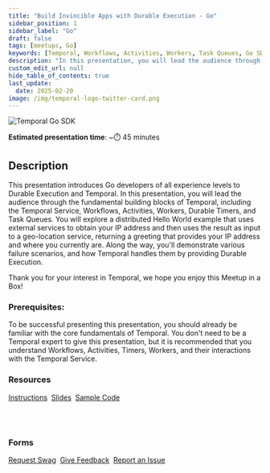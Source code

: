 ```yaml
---
title: "Build Invincible Apps with Durable Execution - Go"
sidebar_position: 1
sidebar_label: "Go"
draft: false
tags: [meetups, Go]
keywords: [Temporal, Workflows, Activities, Workers, Task Queues, Go SDK, external service, recovery, event history, Temporal Web UI]
description: "In this presentation, you will lead the audience through the fundamental building blocks of Temporal, including the Temporal Service, Workflows, Activities, Workers, Durable Timers, and Task Queues."
custom_edit_url: null
hide_table_of_contents: true
last_update:
  date: 2025-02-20
image: /img/temporal-logo-twitter-card.png
---
```


<img className="banner" src="/img/sdk_banners/banner_go.png" alt="Temporal Go SDK" />

**Estimated presentation time**: ~⏱️ 45 minutes


## Description

This presentation introduces Go developers of all experience levels to Durable Execution and Temporal.
In this presentation, you will lead the audience through the fundamental building blocks of Temporal, including the Temporal Service, Workflows, Activities, Workers, Durable Timers, and Task Queues.
You will explore a distributed Hello World example that uses external services to obtain your IP address and then uses the result as input to a geo-location service, returning a greeting that provides your IP address and where you currently are.
Along the way, you'll demonstrate various failure scenarios, and how Temporal handles them by providing Durable Execution.

Thank you for your interest in Temporal, we hope you enjoy this Meetup in a Box!

### Prerequisites:

To be successful presenting this presentation, you should already be familiar with the core fundamentals of Temporal.
You don't need to be a Temporal expert to give this presentation, but it is recommended that you understand Workflows, Activities, Timers, Workers, and their interactions with the Temporal Service.

### Resources

<a className="button button--primary" href="https://docs.google.com/document/d/13BjagFx3ZCLpsBuKfhe_5C11Z96SzQu5-065pd4mLcA/edit?usp=sharing">Instructions</a>&nbsp;
<a className="button button--primary" href="https://docs.google.com/presentation/d/1OmGgP8Ybaj7tSPNW4oZQt1hxnSuESszPWOqlBC_oaik/edit?usp=sharing">Slides</a>&nbsp;
<a className="button button--primary" href="https://github.com/temporal-community/miab-build-invincible-apps-go">Sample Code</a>

<br/><br/>

### Forms

<a className="button button--primary" href="https://t.mp/miab-request">Request Swag</a>&nbsp;
<a className="button button--primary" href="https://forms.gle/EQXJVAFqM34vHbtm8">Give Feedback</a>&nbsp;
<a className="button button--primary" href="https://github.com/temporal-community/miab-build-invincible-apps-go/issues">Report an Issue</a>&nbsp;

